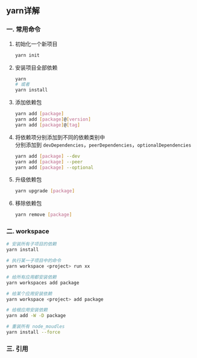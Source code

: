 ## yarn详解

### 一. 常用命令
1. 初始化一个新项目
    ```sh
    yarn init
    ```
2. 安装项目全部依赖
    ```sh
    yarn
    # 或者
    yarn install
    ```
3. 添加依赖包
    ```sh
    yarn add [package]
    yarn add [package]@[version]
    yarn add [package]@[tag]
    ```
4. 将依赖项分别添加到不同的依赖类别中  
    分别添加到 `devDependencies`，`peerDependencies`，`optionalDependencies`
    ```sh
    yarn add [package] --dev
    yarn add [package] --peer
    yarn add [package] --optional
    ```
5. 升级依赖包
    ```sh
    yarn upgrade [package]
    ```
6. 移除依赖包
    ```sh
    yarn remove [package]
    ```
### 二. workspace

```sh
# 安装所有子项目的依赖
yarn install

# 执行某一子项目中的命令
yarn workspace <project> run xx

# 给所有应用都安装依赖
yarn workspaces add package

# 给某个应用安装依赖
yarn workspace <project> add package

# 给根应用安装依赖
yarn add -W -D package

# 重装所有 node_moudles
yarn install --force
```
### 三. 引用
